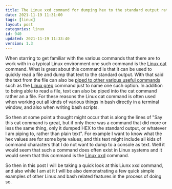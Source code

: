 ```yaml
---
title: The Linux xxd command for dumping hex to the standard output rather than text
date: 2021-11-19 11:31:00
tags: [linux]
layout: post
categories: linux
id: 940
updated: 2021-11-19 11:33:40
version: 1.3
---
```


When starring to get familiar with the various commands that there are to work with in a typical Linux environment one such command is the [Linux cat](/2020/11/11/linux-cat/) command. What is great about this command is that it can be used to quickly read a file and dump that text to the standard output. With that said the text from the file can also be [piped to other various useful commands](/2020/10/09/linux-pipe/) such as the [Linux grep](/2020/09/14/linux-grep/) command just to name one such option. In addition to being able to read a file, text can also be piped into the cat command rather an a file. For these reasons the Linux cat command is often used when working out all kinds of various things in bash directly in a terminal window, and also when writing bash scripts.

So then at some point a thought might occur that is along the lines of "Say this cat command is great, but if only there was a command that did more or less the same thing, only it dumped HEX to the standard output, or whatever I am piping to, rather than plain text". For example I want to know what the hex values are for some byte values, and this text might include all kids of command characters that I do not want to dump to a console as text. Well it would seem that such a command does often exist in Linux systems and it would seem that this command is the [Linux xxd](https://linux.die.net/man/1/xxd) command.

So then in this post I will be taking a quick look at this Liunx xxd command, and also while I am at it I will be also demonstrating a few quick simple examples of other Linux and bash related features in the process of doing so.

<!-- more -->

